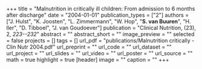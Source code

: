 +++
title = "Malnutrition in critically ill children: From admission to 6 months after discharge"
date = "2004-01-01"
publication_types = ["2"]
authors = ["J. Hulst", "K. Joosten", "L. Zimmermann", "W. Hop", "**S. van Buuren**", "H. ller", "D. Tibboel", "J. van Goudoever"]
publication = "Clinical Nutrition, (23), 2, _223--232_"
abstract = ""
abstract_short = ""
image_preview = ""
selected = false
projects = []
tags = []
url_pdf = "publications/Malnutrition critically - Clin Nutr 2004.pdf"
url_preprint = ""
url_code = ""
url_dataset = ""
url_project = ""
url_slides = ""
url_video = ""
url_poster = ""
url_source = ""
math = true
highlight = true
[header]
image = ""
caption = ""
+++
